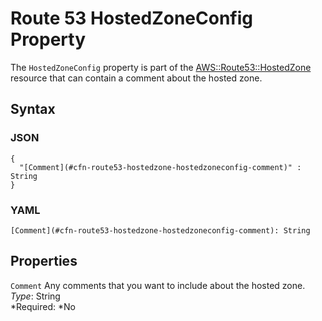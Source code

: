# Route 53 HostedZoneConfig Property<a name="aws-properties-route53-hostedzone-hostedzoneconfig"></a>

The `HostedZoneConfig` property is part of the [AWS::Route53::HostedZone](aws-resource-route53-hostedzone.md) resource that can contain a comment about the hosted zone\.

## Syntax<a name="w3ab2c21c14e1485b5"></a>

### JSON<a name="aws-properties-route53-hostedzone-hostedzoneconfig-syntax.json"></a>

```
{
  "[Comment](#cfn-route53-hostedzone-hostedzoneconfig-comment)" : String
}
```

### YAML<a name="aws-properties-route53-hostedzone-hostedzoneconfig-syntax.yaml"></a>

```
[Comment](#cfn-route53-hostedzone-hostedzoneconfig-comment): String
```

## Properties<a name="w3ab2c21c14e1485b7"></a>

`Comment`  <a name="cfn-route53-hostedzone-hostedzoneconfig-comment"></a>
Any comments that you want to include about the hosted zone\.  
*Type*: String  
*Required: *No